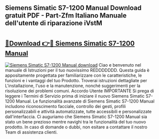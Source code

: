 ## Siemens Simatic S7-1200 Manual Download gratuit PDF - Part-Zfm Italiano Manuale dell'utente di riparazione iVstM

# <h2><a href="http://dfe1tkj.blite.top/?on=Siemens+Simatic+S7-1200+Manual">🔗Download 👉🔴 Siemens Simatic S7-1200 Manual</a></h2>

[![Siemens Simatic S7-1200 Manual download](https://i.imgur.com/lujVjoI.png)](http://dfe1tkj.blite.top/?on=Siemens+Simatic+S7-1200+Manual)
Ciao e benvenuto nel manuale di Istruzioni per il tuo nuovissimo REDDDDDDD. Questa guida è appositamente progettata per familiarizzare con le caratteristiche, le funzioni e i vantaggi del tuo Prodotto. Troverai istruzioni dettagliate per L'installazione, l'uso e la manutenzione, nonché suggerimenti per la risoluzione dei problemi comuni. Accordo Utente IMPORTANTE Si prega di leggere i Termini di Servizio prima di iniziare il nuovo Siemens Simatic S7-1200 Manual. Le funzionalità avanzate di Siemens Simatic S7-1200 Manual includono riconoscimento facciale, controllo dei gesti, profili personalizzabili e attività automatizzate, tutte accessibili e personalizzate dall'interfaccia. Ci auguriamo che Siemens Simatic S7-1200 Manual sia stato un bene prezioso mentre navighi tra le funzionalità del tuo nuovo prodotto. In caso di domande o dubbi, non esitare a contattare il nostro Team di assistenza clienti.
